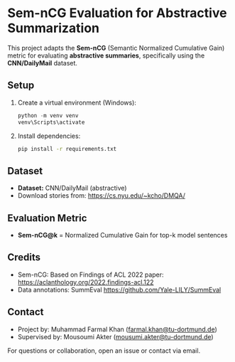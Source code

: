 

# Sem-nCG Evaluation for Abstractive Summarization

This project adapts the **Sem-nCG** (Semantic Normalized Cumulative Gain) metric for evaluating **abstractive summaries**, specifically using the **CNN/DailyMail** dataset.


## Setup

1. Create a virtual environment (Windows):
   ```powershell
   python -m venv venv
   venv\Scripts\activate
   ```
2. Install dependencies:
   ```bash
   pip install -r requirements.txt
   ```

## Dataset

- **Dataset:** CNN/DailyMail (abstractive)
- Download stories from: https://cs.nyu.edu/~kcho/DMQA/

## Evaluation Metric

- **Sem-nCG@k** = Normalized Cumulative Gain for top-k model sentences


## Credits

- Sem-nCG: Based on Findings of ACL 2022 paper: https://aclanthology.org/2022.findings-acl.122
- Data annotations: SummEval https://github.com/Yale-LILY/SummEval

## Contact

- Project by: Muhammad Farmal Khan (farmal.khan@tu-dortmund.de)
- Supervised by: Mousoumi Akter (mousumi.akter@tu-dortmund.de)

For questions or collaboration, open an issue or contact via email.
